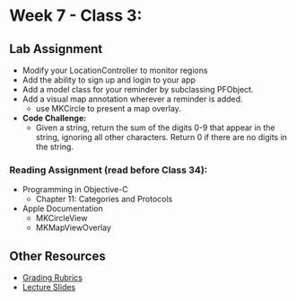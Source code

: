 # Week 7 - Class 3:
## Lab Assignment
* Modify your LocationController to monitor regions  
* Add the ability to sign up and login to your app
* Add a model class for your reminder by subclassing PFObject.
* Add a visual map annotation wherever a reminder is added.
  * use MKCircle to present a map overlay.
* **Code Challenge:**
	* Given a string, return the sum of the digits 0-9 that appear in the string, ignoring all other characters. Return 0 if there are no digits in the string.

### Reading Assignment (read **before** Class 34):
* Programming in Objective-C
  * Chapter 11: Categories and Protocols
* Apple Documentation
  * MKCircleView
  * MKMapViewOverlay

## Other Resources
* [Grading Rubrics](../../resources/)
* [Lecture Slides](https://www.icloud.com/keynote/0005TQgW199tOAhqmPAx-Wd8A#Week7_Day3)